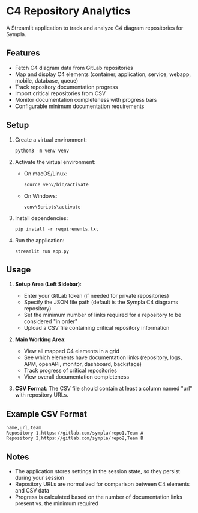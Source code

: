 # C4 Repository Analytics

A Streamlit application to track and analyze C4 diagram repositories for Sympla.

## Features

- Fetch C4 diagram data from GitLab repositories
- Map and display C4 elements (container, application, service, webapp, mobile, database, queue)
- Track repository documentation progress
- Import critical repositories from CSV
- Monitor documentation completeness with progress bars
- Configurable minimum documentation requirements

## Setup

1. Create a virtual environment:
   ```
   python3 -m venv venv
   ```

2. Activate the virtual environment:
   - On macOS/Linux:
     ```
     source venv/bin/activate
     ```
   - On Windows:
     ```
     venv\Scripts\activate
     ```

3. Install dependencies:
   ```
   pip install -r requirements.txt
   ```

4. Run the application:
   ```
   streamlit run app.py
   ```

## Usage

1. **Setup Area (Left Sidebar)**:
   - Enter your GitLab token (if needed for private repositories)
   - Specify the JSON file path (default is the Sympla C4 diagrams repository)
   - Set the minimum number of links required for a repository to be considered "in order"
   - Upload a CSV file containing critical repository information

2. **Main Working Area**:
   - View all mapped C4 elements in a grid
   - See which elements have documentation links (repository, logs, APM, openAPI, monitor, dashboard, backstage)
   - Track progress of critical repositories
   - View overall documentation completeness

3. **CSV Format**:
   The CSV file should contain at least a column named "url" with repository URLs.

## Example CSV Format

```
name,url,team
Repository 1,https://gitlab.com/sympla/repo1,Team A
Repository 2,https://gitlab.com/sympla/repo2,Team B
```

## Notes

- The application stores settings in the session state, so they persist during your session
- Repository URLs are normalized for comparison between C4 elements and CSV data
- Progress is calculated based on the number of documentation links present vs. the minimum required 